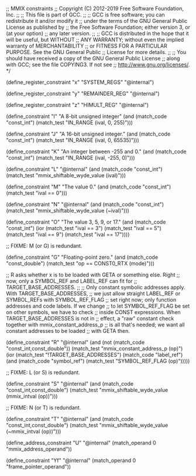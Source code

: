 ;; MMIX constraints
;; Copyright (C) 2012-2019 Free Software Foundation, Inc.
;;
;; This file is part of GCC.
;;
;; GCC is free software; you can redistribute it and/or modify it
;; under the terms of the GNU General Public License as published by
;; the Free Software Foundation; either version 3, or (at your option)
;; any later version.
;;
;; GCC is distributed in the hope that it will be useful, but WITHOUT
;; ANY WARRANTY; without even the implied warranty of MERCHANTABILITY
;; or FITNESS FOR A PARTICULAR PURPOSE.  See the GNU General Public
;; License for more details.
;;
;; You should have received a copy of the GNU General Public License
;; along with GCC; see the file COPYING3.  If not see
;; <http://www.gnu.org/licenses/>.  */

(define_register_constraint "x" "SYSTEM_REGS"
  "@internal")

(define_register_constraint "y" "REMAINDER_REG"
  "@internal")

(define_register_constraint "z" "HIMULT_REG"
  "@internal")

(define_constraint "I"
  "A 8-bit unsigned integer"
  (and (match_code "const_int")
       (match_test "IN_RANGE (ival, 0, 255)")))

(define_constraint "J"
  "A 16-bit unsigned integer."
  (and (match_code "const_int")
       (match_test "IN_RANGE (ival, 0, 65535)")))

(define_constraint "K"
  "An integer between -255 and 0."
  (and (match_code "const_int")
       (match_test "IN_RANGE (ival, -255, 0)")))

(define_constraint "L"
  "@internal"
  (and (match_code "const_int")
       (match_test "mmix_shiftable_wyde_value (ival)")))

(define_constraint "M"
  "The value 0."
  (and (match_code "const_int")
       (match_test "ival == 0")))

(define_constraint "N"
  "@internal"
  (and (match_code "const_int")
       (match_test "mmix_shiftable_wyde_value (~ival)")))

(define_constraint "O"
  "The value 3, 5, 9, or 17."
  (and (match_code "const_int")
       (ior (match_test "ival == 3")
	    (match_test "ival == 5")
	    (match_test "ival == 9")
	    (match_test "ival == 17"))))

;; FIXME: M (or G) is redundant.

(define_constraint "G"
  "Floating-point zero."
  (and (match_code "const_double")
       (match_test "op == CONST0_RTX (mode)")))

;; R asks whether x is to be loaded with GETA or something else.  Right
;; now, only a SYMBOL_REF and LABEL_REF can fit for
;; TARGET_BASE_ADDRESSES.
;;
;; Only constant symbolic addresses apply.  With TARGET_BASE_ADDRESSES,
;; we just allow straight LABEL_REF or SYMBOL_REFs with SYMBOL_REF_FLAG
;; set right now; only function addresses and code labels.  If we change
;; to let SYMBOL_REF_FLAG be set on other symbols, we have to check
;; inside CONST expressions.  When TARGET_BASE_ADDRESSES is not in
;; effect, a "raw" constant check together with mmix_constant_address_p
;; is all that's needed; we want all constant addresses to be loaded
;; with GETA then.

(define_constraint "R"
  "@internal"
  (and (not (match_code "const_int,const_double"))
       (match_test "mmix_constant_address_p (op)")
       (ior (match_test "!TARGET_BASE_ADDRESSES")
	    (match_code "label_ref")
	    (and (match_code "symbol_ref")
		 (match_test "SYMBOL_REF_FLAG (op)")))))

;; FIXME: L (or S) is redundant.

(define_constraint "S"
  "@internal"
  (and (match_code "const_int,const_double")
       (match_test "mmix_shiftable_wyde_value (mmix_intval (op))")))

;; FIXME: N (or T) is redundant.

(define_constraint "T"
  "@internal"
  (and (match_code "const_int,const_double")
       (match_test "mmix_shiftable_wyde_value (~mmix_intval (op))")))

(define_address_constraint "U"
  "@internal"
  (match_operand 0 "mmix_address_operand"))

(define_constraint "Yf"
  "@internal"
  (match_operand 0 "frame_pointer_operand"))
